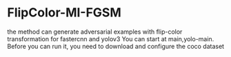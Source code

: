 # FlipColor-MI-FGSM
the method can generate adversarial examples with flip-color transformation for fastercnn and yolov3 
You can start at main,yolo-main.
Before you can run it, you need to download and configure the coco dataset
